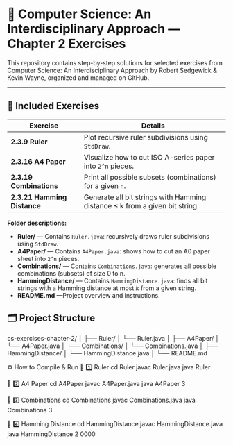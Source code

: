 # 📘 Computer Science: An Interdisciplinary Approach — Chapter 2 Exercises

This repository contains step-by-step solutions for selected exercises from Computer Science: An Interdisciplinary Approach by Robert Sedgewick & Kevin Wayne, organized and managed on GitHub.

---

## 📂 Included Exercises

| Exercise | Details |
|----------------|---------|
| **2.3.9 Ruler** | Plot recursive ruler subdivisions using `StdDraw`. |
| **2.3.16 A4 Paper** | Visualize how to cut ISO A-series paper into `2^n` pieces. |
| **2.3.19 Combinations** | Print all possible subsets (combinations) for a given `n`. |
| **2.3.21 Hamming Distance** | Generate all bit strings with Hamming distance ≤ k from a given bit string. |

**Folder descriptions:**

- **Ruler/** — Contains `Ruler.java`: recursively draws ruler subdivisions using `StdDraw`.
- **A4Paper/** — Contains `A4Paper.java`: shows how to cut an A0 paper sheet into `2^n` pieces.
- **Combinations/** — Contains `Combinations.java`: generates all possible combinations (subsets) of size 0 to n.
- **HammingDistance/** — Contains `HammingDistance.java`: finds all bit strings with a Hamming distance at most *k* from a given string.
- **README.md** —Project overview and instructions.


## 🗂️ Project Structure

cs-exercises-chapter-2/
│
├── Ruler/
│   └── Ruler.java
│
├── A4Paper/
│   └── A4Paper.java
│
├── Combinations/
│   └── Combinations.java
│
├── HammingDistance/
│   └── HammingDistance.java
│
└── README.md

⚙️ How to Compile & Run
📏 1️⃣ Ruler
cd Ruler
javac Ruler.java
java Ruler

📄 2️⃣ A4 Paper
cd A4Paper
javac A4Paper.java
java A4Paper 3

🔢 3️⃣ Combinations
cd Combinations
javac Combinations.java
java Combinations 3

🧮 4️⃣ Hamming Distance
cd HammingDistance
javac HammingDistance.java
java HammingDistance 2 0000



